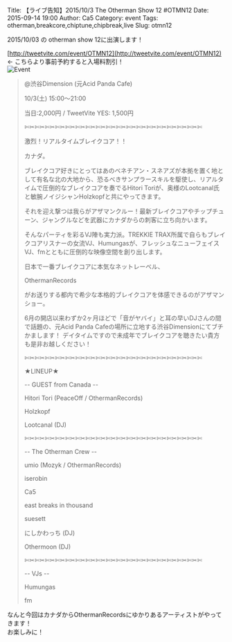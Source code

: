 Title: 【ライブ告知】2015/10/3 The Otherman Show 12 #OTMN12
Date: 2015-09-14 19:00
Author: Ca5
Category: event
Tags: otherman,breakcore,chiptune,chipbreak,live
Slug: otmn12


2015/10/03 の otherman show 12に出演します！  
  
[http://tweetvite.com/event/OTMN12](http://tweetvite.com/event/OTMN12) ← こちらより事前予約すると入場料割引！  
![Event]({filename}/images/20150914/event.jpg)  
> @渋谷Dimension (元Acid Panda Cafe)
> 
> 10/3(土) 15:00〜21:00
>  
> 当日:2,000円 / TweetVite YES: 1,500円
> 
> ✄✂✄✂✄✂✄✂✄✂✄✂✄✂✄✂✄✂✄✂✄✂✄✂✄✂✄✂✄✂✄✂✄✂✄
> 
> 激烈！リアルタイムブレイクコア！！
> 
> カナダ。
> 
> ブレイクコア好きにとってはあのベネチアン・スネアズが本拠を置く地として有名な北の大地から、恐るべきサンプラースキルを駆使し、リアルタイムで圧倒的なブレイクコアを奏でるHitori Toriが、奥様のLootcanal氏と敏腕ノイジシャンHolzkopfと共にやってきます。
> 
> それを迎え撃つは我らがアザマンクルー！最新ブレイクコアやチップチューン、ジャングルなどを武器にカナダからの刺客に立ち向かいます。
> 
> そんなパーティを彩るVJ陣も実力派。TREKKIE TRAX所属で自らもブレイクコアリスナーの女流VJ、Humungasが、フレッシュなニューフェイスVJ、fmとともに圧倒的な映像空間を創り出します。
> 
>  日本で一番ブレイクコアに本気なネットレーベル、
> 
> OthermanRecords
> 
> がお送りする都内で希少な本格的ブレイクコアを体感できるのがアザマンショー。
> 
> 6月の開店以来わずか2ヶ月ほどで「音がヤバイ」と耳の早いDJさんの間で話題の、元Acid Panda Cafeの場所に立地する渋谷Dimensionにてブチかまします！
> デイタイムですので未成年でブレイクコアを聴きたい貴方も是非お越しください！
> 
> ✄✂✄✂✄✂✄✂✄✂✄✂✄✂✄✂✄✂✄✂✄✂✄✂✄✂✄✂✄✂✄✂✄✂✄
> 
> ★LINEUP★
> 
> -- GUEST from Canada --
> 
> Hitori Tori
> (PeaceOff / OthermanRecords)
> 
> Holzkopf
> 
> Lootcanal (DJ) 
> 
> ✄✂✄✂✄✂✄✂✄✂✄✂✄✂✄✂✄✂✄✂✄✂✄✂✄✂✄✂✄✂✄✂✄✂✄
> 
> -- The Otherman Crew --
> 
> umio
> (Mozyk / OthermanRecords)
> 
> iserobin
> 
> Ca5
> 
> east breaks in thousand
> 
> suesett
> 
> にしかわっち (DJ)
> 
> Othermoon (DJ)
> 
> ✄✂✄✂✄✂✄✂✄✂✄✂✄✂✄✂✄✂✄✂✄✂✄✂✄✂✄✂✄✂✄✂✄✂✄ 
> 
> -- VJs --
> 
> Humungas
> 
> fm 


なんと今回はカナダからOthermanRecordsにゆかりあるアーティストがやってきます！  
お楽しみに！

